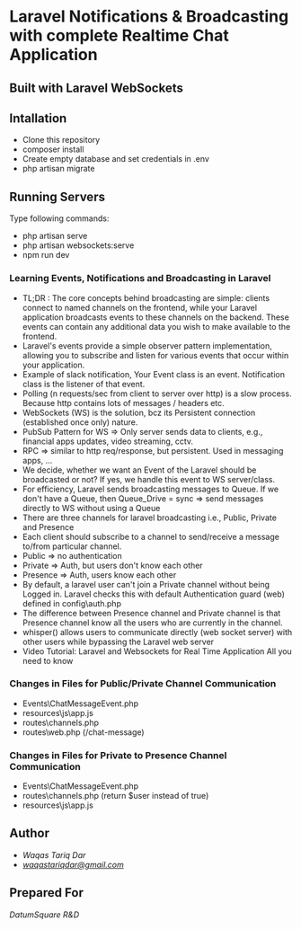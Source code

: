 # Laravel Notifications & Broadcasting with complete Realtime Chat Application
## **Built with Laravel WebSockets**

## Intallation
- Clone this repository
- composer install
- Create empty database and set credentials in .env
- php artisan migrate

## Running Servers

Type following commands:

- php artisan serve
- php artisan websockets:serve
- npm run dev

### **Learning Events, Notifications and Broadcasting in Laravel**

- TL;DR : The core concepts behind broadcasting are simple: clients connect to named channels on the frontend, while your Laravel application broadcasts events to these channels on the backend. These events can contain any additional data you wish to make available to the frontend.
- Laravel's events provide a simple observer pattern implementation, allowing you to subscribe and listen for various events that occur within your application. 
- Example of slack notification, Your Event class is an event. Notification class is the listener of that event.
- Polling (n requests/sec from client to server over http) is a slow process. Because http contains lots of messages / headers etc.
- WebSockets (WS) is the solution, bcz its Persistent connection (established once only) nature. 
- PubSub Pattern for WS => Only server sends data to clients, e.g., financial apps updates, video streaming, cctv.
- RPC => similar to http req/response, but persistent. Used in messaging apps, ...
- We decide, whether we want an Event of the Laravel should be broadcasted or not? If yes, we handle this event to WS server/class.
- For efficiency, Laravel sends broadcasting messages to Queue. If we don't have a Queue, then Queue_Drive = sync => send messages directly to WS without using a Queue
- There are three channels for laravel broadcasting i.e., Public, Private and Presence
- Each client should subscribe to a channel to send/receive a message to/from particular channel.
- Public => no authentication
- Private => Auth, but users don't know each other
- Presence => Auth, users know each other
- By default, a laravel user can't join a Private channel without being Logged in. Laravel checks this with default Authentication guard (web) defined in config\auth.php
- The difference between Presence channel and Private channel is that Presence channel know all the users who are currently in the channel.
- whisper() allows users to communicate directly (web socket server) with other users while bypassing the Laravel web server
- Video Tutorial: Laravel and Websockets for Real Time Application All you need to know

### Changes in Files for Public/Private Channel Communication
- Events\ChatMessageEvent.php
- resources\js\app.js
- routes\channels.php
- routes\web.php  (/chat-message)


### Changes in Files for Private to Presence Channel Communication
- Events\ChatMessageEvent.php
- routes\channels.php  (return $user instead of true)
- resources\js\app.js

## Author
- *Waqas Tariq Dar*
- *waqastariqdar@gmail.com*

## Prepared For

*DatumSquare R&D*
